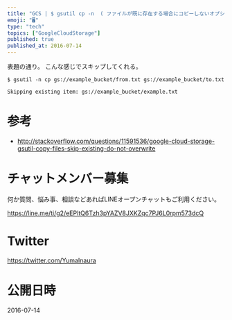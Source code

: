 ```yaml
---
title: "GCS | $ gsutil cp -n  ( ファイルが既に存在する場合にコピーしないオプション )"
emoji: "🖥"
type: "tech"
topics: ["GoogleCloudStorage"]
published: true
published_at: 2016-07-14
---
```


表題の通り。
こんな感じでスキップしてくれる。

```
$ gsutil -n cp gs://example_bucket/from.txt gs://example_bucket/to.txt

Skipping existing item: gs://example_bucket/example.txt
```

# 参考

- http://stackoverflow.com/questions/11591536/google-cloud-storage-gsutil-copy-files-skip-existing-do-not-overwrite








<!-- Update From Qiita API -->

# チャットメンバー募集


何か質問、悩み事、相談などあればLINEオープンチャットもご利用ください。

https://line.me/ti/g2/eEPltQ6Tzh3pYAZV8JXKZqc7PJ6L0rpm573dcQ





# Twitter


https://twitter.com/YumaInaura


<!-- Update From Qiita API -->



# 公開日時

2016-07-14
